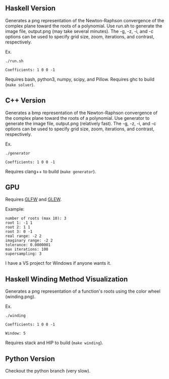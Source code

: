 ## Haskell Version
Generates a png representation of the Newton-Raphson convergence of the complex plane toward the roots of a polynomial. Use run.sh to generate the image file, output.png (may take several minutes). The -g, -z, -i, and -c options can be used to specify grid size, zoom, iterations, and contrast, respectively.

Ex.

`./run.sh`

`Coefficients: 1 0 0 -1`

Requires bash, python3, numpy, scipy, and Pillow.
Requires ghc to build (`make solver`).

## C++ Version
Generates a bmp representation of the Newton-Raphson convergence of the complex plane toward the roots of a polynomial. Use generator to generate the image file, output.png (relatively fast). The -g, -z, -i, and -c options can be used to specify grid size, zoom, iterations, and contrast, respectively.

Ex.

`./generator`

`Coefficients: 1 0 0 -1`

Requires clang++ to build (`make generator`).

## GPU

Requires [GLFW](http://www.glfw.org/) and [GLEW](http://glew.sourceforge.net/).

Example:

    number of roots (max 10): 3
    root 1: -1 1
    root 2: 1 1
    root 3: 0 -1
    real range: -2 2
    imaginary range: -2 2
    tolerance: 0.0000001
    max iterations: 100
    supersampling: 3

I have a VS project for Windows if anyone wants it.

## Haskell Winding Method Visualization
Generates a png representation of a function's roots using the color wheel (winding.png).

Ex.

`./winding`

`Coefficients: 1 0 0 -1`

`Window: 5`

Requires stack and HIP to build (`make winding`).

## Python Version

Checkout the python branch (very slow).

